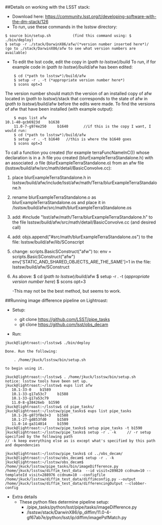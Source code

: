 ##Details on working with the LSST stack:
- Download here: https://community.lsst.org/t/developing-software-with-the-dm-stack/126
- To run, use these commands in the lsstsw directory:

```
$ source bin/setup.sh          (find this command using: $ ./bin/deploy)
$ setup -r ./stack/DarwinX86/afw/(*version number inserted here*)/ 
(go to ./stack/DarwinX86/afw to see what version numbers are available)
```

- To edit the lsst code, edit the copy in (*path to lsstsw*)/build
To run, if for example code in (*path to lsstsw*)/build/afw has been edited:

```
	$ cd (*path to lsstsw*)/build/afw
	$ setup -r . -t (*appropriate version number here*)
	$ scons opt=3
```

The version number should match the version of an installed copy of afw located in (*path to lsstsw*)/stack that corresponds to the state of afw in (*path to lsstsw*)/build/afw before the edits were made.  To find the versions of afw that have been installed (with example output):

```
	$ eups list afw
10.1-40-gcb6923d 	b1638
  	11.0-7-g974e250 	b1640   	//if this is the copy I want, I would run:
	$ cd (*path to lsstsw*)/build/afw
	$ setup -r . -t b1640   //this is where the b1640 goes
	$ scons opt=3
```

To call a function you created (for example terraFuncNameInC()) whose declaration is in a .h file you created (blurExampleTerraStandalone.h) with an associated .o file (blurExampleTerraStandalone.o) from an afw file (lsstsw/build/afw/src/math/detail/BasicConvolve.cc):

1. place blurExampleTerraStandalone.h in lsstsw/build/afw/include/lsst/afw/math/Terra/blurExampleTerraStandalone.h

2. rename blurExampleTerraStandalone.o as blurExampleTerraStandalone.os and place it in /lsstsw/build/afw/src/math/blurExampleTerraStandalone.os

3. add:
 \#include "lsst/afw/math/Terra/blurExampleTerraStandalone.h" 
to the file lsstsw/build/afw/src/math/detail/BasicConvolve.cc (and desired call)

4. add:
objs.append("#src/math/blurExampleTerraStandalone.os")
	to the file:
	lsstsw/build/afw/lib/SConscript

5. change:
scripts.BasicSConstruct("afw")
to:
env = scripts.BasicSConstruct("afw")
	env['STATIC_AND_SHARED_OBJECTS_ARE_THE_SAME']=1
	in the file:
	lsstsw/build/afw/SConstruct

6. As above:
	$ cd (*path to lsstsw*)/build/afw
	$ setup -r . -t (*appropriate version number here*)
	$ scons opt=3

	-This may not be the best method, but seems to work.



##Running image difference pipeline on Lightroast:
- Setup:
	- git clone https://github.com/LSST/pipe_tasks
	-  git clone https://github.com/lsst/obs_decam

- Run:
```
jkuck@lightroast:~/lsstsw$ ./bin/deploy

Done. Run the following:

    . /home/jkuck/lsstsw/bin/setup.sh

to begin using it.

jkuck@lightroast:~/lsstsw$ . /home/jkuck/lsstsw/bin/setup.sh
notice: lsstsw tools have been set up.
jkuck@lightroast:~/lsstsw$ eups list afw
   10.1-33-0  	b1589
   10.1-33-g17a53c7 	b1588
   10.1-33-g17a53c79 
   11.0-8-g38426eb 	b1590
jkuck@lightroast:~/lsstsw$ cd pipe_tasks/
jkuck@lightroast:~/lsstsw/pipe_tasks$ eups list pipe_tasks
   10.1-26-g073f8e3+3 	b1588
   10.1-27-gd853fd0 	b1589
   11.0-14-ga314014 	b1590
jkuck@lightroast:~/lsstsw/pipe_tasks$ setup pipe_tasks -t b1590
jkuck@lightroast:~/lsstsw/pipe_tasks$ setup -r . -k		// -r setup specified by the following path
// -k keep everything else as is except what's specified by this path and dependencies

jkuck@lightroast:~/lsstsw/pipe_tasks$ cd ../obs_decam/
jkuck@lightroast:~/lsstsw/obs_decam$ setup -r . -k
jkuck@lightroast:~/lsstsw/obs_decam$ /home/jkuck/lsstsw/pipe_tasks/bin/imageDifference.py /home/jkuck/lsstsw/diffim_test_data  --id visit=289820 ccdnum=10 --templateId visit=288976 ccdnum=10 --configfile /home/jkuck/lsstsw/diffim_test_data/diffimconfig.py --output /home/jkuck/lsstsw/diffim_test_data/differencingOutput --clobber-config
```

- Extra details
	- These python files determine pipeline setup:
		- /pipe_tasks/python/lsst/pipe/tasks/imageDifference.py
		- /lsstsw/stack/DarwinX86/ip_diffim/11.0-4-gf67ab7e/python/lsst/ip/diffim/imagePsfMatch.py

